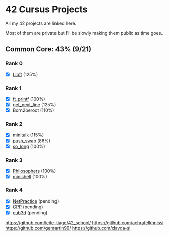 # 42 Cursus Projects

All my 42 projects are linked here.

Most of them are private but I'll be slowly making them public as time goes..

## Common Core: 43% (9/21)

### Rank 0
- [x] [Libft](https://github.com/Stezsz/Libft) (125%)

### Rank 1
- [x] [ft_printf](https://github.com/Stezsz/ft_printf) (100%)
- [x] [get_next_line](https://github.com/Stezsz/get_next_line) (125%)
- [x] Born2beroot (110%)

### Rank 2
- [x] [minitalk](https://github.com/Stezsz/minitalk) (115%)
- [x] [push_swap](https://github.com/Stezsz/push_swap) (86%)
- [x] [so_long](https://github.com/Stezsz/so_long) (100%)

### Rank 3
- [x] [Philosophers](https://github.com/Stezsz/Philosophers) (100%)
- [x] [minishell](https://github.com/Stezsz/minishell) (100%)

### Rank 4

- [x] [NetPractice]() (pending)
- [x] [CPP]() (pending)
- [x] [cub3d]() (pending)

https://github.com/leite-tiago/42_school/
https://github.com/achrafelkhnissi
https://github.com/gemartin99/
https://github.com/davda-si

